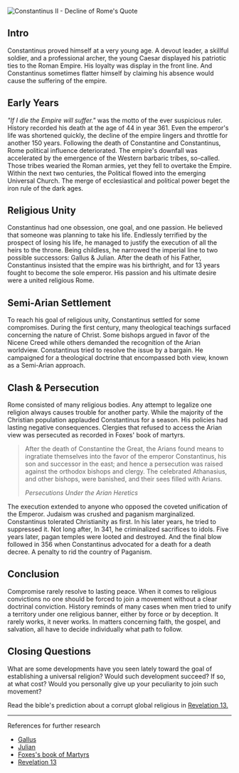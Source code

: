 <!--properties
title=Constantinus II - Decline of Rome
id=FNp42Yca8w
authorKey=wendly
image=https://inquisitionreturns.com/img/constantinus.jpg
publish=true
summary=Constantinus proved himself at a very young age. A devout leader, a skillful soldier, and a professional archer, the young Caesar displayed his patriotic ties to the Roman Empire. His loyalty was display in the front line. And Constantinus sometimes flatter himself by claiming his absence would cause the suffering of the empire.
created=Thu Jun 23 2016 07:37:59 GMT+0300 (EEST)
publishDate=Thu Jun 23 2016 07:37:59 GMT+0300 (EEST)
updated=Mon Mar 06 2017 01:02:15 GMT+0200 (EET)
searches=
-->

![Constantinus II - Decline of Rome's Quote](https://inquisitionreturns.com/img/constantinus.jpg)
## Intro
Constantinus proved himself at a very young age. A devout leader, a skillful
soldier, and a professional archer, the young Caesar displayed his patriotic
ties to the Roman Empire. His loyalty was display in the front line. And
Constantinus sometimes flatter himself by claiming his absence would cause the
suffering of the empire.

## Early Years
*"If I die the Empire will suffer."* was the motto of the ever suspicious
ruler. History recorded his death at the age of 44 in year 361. Even the
emperor's life was shortened quickly, the decline of the empire lingers and
throttle for another 150 years. Following the death of Constantine and
Constantinus, Rome political influence deteriorated. The empire's downfall was
accelerated by the emergence of the Western barbaric tribes, so-called. Those
tribes wearied the Roman armies, yet they fell to overtake the Empire. Within
the next two centuries, the Political flowed into the emerging Universal Church.
The merge of ecclesiastical and political power beget the iron rule of the
dark ages.

## Religious Unity
Constantinus had one obsession, one goal, and one passion. He believed that
someone was planning to take his life. Endlessly terrified by the prospect of
losing his life, he managed to justify the execution of all the heirs to the
throne. Being childless, he narrowed the imperial line to two possible
successors: Gallus & Julian. After the death of his Father, Constantinus
insisted that the empire was his birthright, and for 13 years fought to
become the sole emperor. His passion and his ultimate desire were a united religious
Rome.

## Semi-Arian Settlement
To reach his goal of religious unity, Constantinus settled for some compromises.
During the first century, many theological teachings surfaced concerning the
nature of Christ. Some bishops argued in favor of the Nicene Creed while others
demanded the recognition of the Arian worldview. Constantinus tried to
resolve the issue by a bargain. He campaigned for a theological
doctrine that encompassed both view, known as a Semi-Arian approach.

## Clash & Persecution
Rome consisted of many religious bodies. Any attempt to legalize one religion
always causes trouble for another party. While the majority of the Christian
population applauded Constantinus for a season. His policies had lasting
negative consequences. Clergies that refused to access the Arian view was
persecuted as recorded in Foxes' book of martyrs.
> After the death of Constantine the Great, the Arians found means to
> ingratiate themselves into the favor of the emperor Constantinus, his son and
> successor in the east; and hence a persecution was raised against the
> orthodox bishops and clergy. The celebrated Athanasius, and other bishops,
> were banished, and their sees filled with Arians. 
>
> *Persecutions Under the Arian Heretics*

The execution extended to anyone who opposed the coveted unification of the
Emperor. Judaism was crushed and paganism marginalized. Constantinus tolerated
Christianity as first. In his later years, he tried to suppressed it. Not long
after, In 341, he criminalized sacrifices to idols. Five years later, pagan
temples were looted and destroyed. And the final blow followed in 356 when
Constantinus advocated for a death for a death decree. A penalty to rid the
country of Paganism.

## Conclusion
Compromise rarely resolve to lasting peace. When it comes to religious
convictions no one should be forced to join a movement without a clear doctrinal
conviction. History reminds of many cases when men tried to unify a territory
under one religious banner, either by force or by deception. It rarely works,
it never works. In matters concerning faith, the gospel, and salvation, all have
to decide individually what path to follow.

## Closing Questions
What are some developments have you seen lately toward the goal of establishing
a universal religion? Would such development succeed? If so, at what cost?
Would you personally give up your peculiarity to join such movement?

Read the bible's prediction about a corrupt global religious in [Revelation
13.](https://www.bible.com/bible/1/rev.13)

---
References for further research
* [Gallus](https://www.britannica.com/biography/Gallus-Caesar)
* [Julian](https://www.britannica.com/biography/Julian-Roman-emperor)
* [Foxes's book of
Martyrs](http://www.biblestudytools.com/history/foxs-book-of-martyrs/persecutions-under-the-arian-heretics.html)
* [Revelation 13](https://www.bible.com/bible/1/rev.13)
